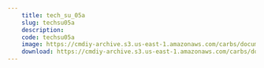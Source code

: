```yaml
---
    title: tech_su_05a
    slug: techsu05a
    description:
    code: techsu05a
    image: https://cmdiy-archive.s3.us-east-1.amazonaws.com/carbs/documents/tech_su_05a.jpg
    download: https://cmdiy-archive.s3.us-east-1.amazonaws.com/carbs/documents/tech_su_05a.jpg
---
```

<!-- Content of the page -->

##
        